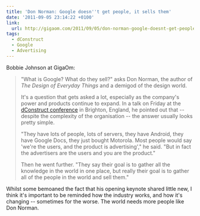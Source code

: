 ```yaml
---
title: 'Don Norman: Google doesn''t get people, it sells them'
date: '2011-09-05 23:14:22 +0100'
link:
  url: http://gigaom.com/2011/09/05/don-norman-google-doesnt-get-people-it-sells-them/
tags:
  - dConstruct
  - Google
  - Advertising
---
```

Bobbie Johnson at GigaOm:

> "What is Google? What do they sell?" asks Don Norman, the author of <cite>The Design of Everyday Things</cite> and a demigod of the design world.
>
> It's a question that gets asked a lot, especially as the company's power and products continue to expand. In a talk on Friday at the [dConstruct conference][1] in Brighton, England, he pointed out that -- despite the complexity of the organisation -- the answer usually looks pretty simple.
> 
> "They have lots of people, lots of servers, they have Android, they have Google Docs, they just bought Motorola. Most people would say 'we're the users, and the product is advertising'," he said. "But in fact the advertisers are the users and you are the product."
>
> Then he went further. "They say their goal is to gather all the knowledge in the world in one place, but really their goal is to gather all of the people in the world and sell them."

Whilst some bemoaned the fact that his opening keynote shared little new, I think it's important to be reminded how the industry works, and how it's changing -- sometimes for the worse. The world needs more people like Don Norman.

[1]: http://2011.dconstruct.org/

